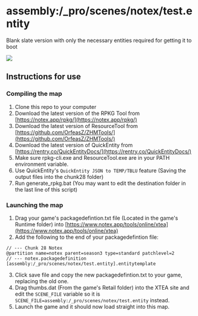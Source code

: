 # assembly:/_pro/scenes/notex/test.entity
Blank slate version with only the necessary entities required for getting it to boot

![](https://i.notex.app/Hakuj)

## Instructions for use
### Compiling the map
1. Clone this repo to your computer
2. Download the latest version of the RPKG Tool from [https://notex.app/rpkg/](https://notex.app/rpkg/)
3. Download the latest version of ResourceTool from [https://github.com/OrfeasZ/ZHMTools/](https://github.com/OrfeasZ/ZHMTools/)
4. Download the latest version of QuickEntity from [https://rentry.co/QuickEntityDocs/](https://rentry.co/QuickEntityDocs/)
4. Make sure rpkg-cli.exe and ResourceTool.exe are in your PATH environment variable.
5. Use QuickEntity's `QuickEntity JSON to TEMP/TBLU` feature (Saving the output files into the chunk28 folder)
5. Run generate_rpkg.bat (You may want to edit the destination folder in the last line of this script)

### Launching the map
1. Drag your game's packagedefintion.txt file (Located in the game's Runtime folder) into [https://www.notex.app/tools/online/xtea](https://www.notex.app/tools/online/xtea)
2. Add the following to the end of your packagedefintion file:
```
// --- Chunk 28 Notex
@partition name=notex parent=season3 type=standard patchlevel=2
// --- notex.packagedefinition
[assembly:/_pro/scenes/notex/test.entity].entitytemplate
```
3. Click save file and copy the new packagedefintion.txt to your game, replacing the old one.
4. Drag thumbs.dat (From the game's Retail folder) into the XTEA site and edit the `SCENE_FILE` variable so it is `SCENE_FILE=assembly:/_pro/scenes/notex/test.entity` instead.
5. Launch the game and it should now load straight into this map.
